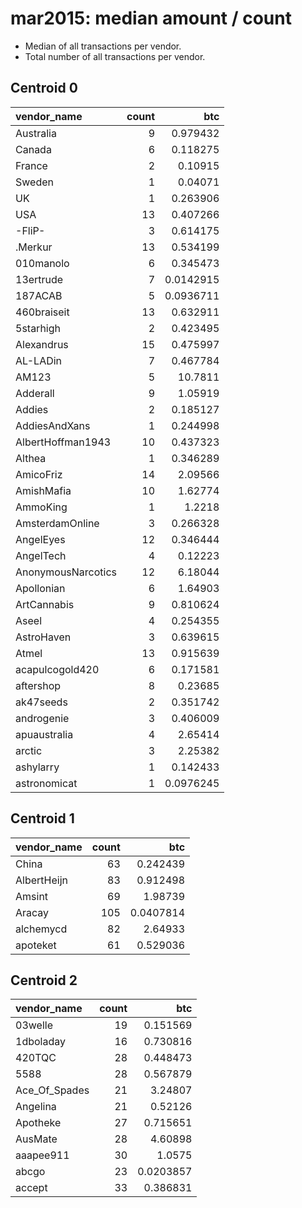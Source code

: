 # mar2015: median amount / count

* Median of all transactions per vendor.
* Total number of all transactions per vendor.

## Centroid 0

| vendor_name        |   count |        btc |
|:-------------------|--------:|-----------:|
| Australia          |       9 |  0.979432  |
| Canada             |       6 |  0.118275  |
| France             |       2 |  0.10915   |
| Sweden             |       1 |  0.04071   |
| UK                 |       1 |  0.263906  |
| USA                |      13 |  0.407266  |
| -FliP-             |       3 |  0.614175  |
| .Merkur            |      13 |  0.534199  |
| 010manolo          |       6 |  0.345473  |
| 13ertrude          |       7 |  0.0142915 |
| 187ACAB            |       5 |  0.0936711 |
| 460braiseit        |      13 |  0.632911  |
| 5starhigh          |       2 |  0.423495  |
| A&#108;exandrus    |      15 |  0.475997  |
| AL-LADin           |       7 |  0.467784  |
| AM123              |       5 | 10.7811    |
| Adderall           |       9 |  1.05919   |
| Addies             |       2 |  0.185127  |
| AddiesAndXans      |       1 |  0.244998  |
| AlbertHoffman1943  |      10 |  0.437323  |
| Althea             |       1 |  0.346289  |
| AmicoFriz          |      14 |  2.09566   |
| AmishMafia         |      10 |  1.62774   |
| AmmoKing           |       1 |  1.2218    |
| AmsterdamOnline    |       3 |  0.266328  |
| AngelEyes          |      12 |  0.346444  |
| AngelTech          |       4 |  0.12223   |
| AnonymousNarcotics |      12 |  6.18044   |
| Apollonian         |       6 |  1.64903   |
| ArtCannabis        |       9 |  0.810624  |
| Aseel              |       4 |  0.254355  |
| AstroHaven         |       3 |  0.639615  |
| Atmel              |      13 |  0.915639  |
| acapulcogold420    |       6 |  0.171581  |
| aftershop          |       8 |  0.23685   |
| ak47seeds          |       2 |  0.351742  |
| androgenie         |       3 |  0.406009  |
| apuaustralia       |       4 |  2.65414   |
| arctic             |       3 |  2.25382   |
| ashylarry          |       1 |  0.142433  |
| astronomicat       |       1 |  0.0976245 |

## Centroid 1

| vendor_name   |   count |       btc |
|:--------------|--------:|----------:|
| China         |      63 | 0.242439  |
| AlbertHeijn   |      83 | 0.912498  |
| Amsint        |      69 | 1.98739   |
| Aracay        |     105 | 0.0407814 |
| alchemycd     |      82 | 2.64933   |
| apoteket      |      61 | 0.529036  |

## Centroid 2

| vendor_name   |   count |       btc |
|:--------------|--------:|----------:|
| 03welle       |      19 | 0.151569  |
| 1dboladay     |      16 | 0.730816  |
| 420TQC        |      28 | 0.448473  |
| 5588          |      28 | 0.567879  |
| Ace_Of_Spades |      21 | 3.24807   |
| Angelina      |      21 | 0.52126   |
| Apotheke      |      27 | 0.715651  |
| AusMate       |      28 | 4.60898   |
| aaapee911     |      30 | 1.0575    |
| abcgo         |      23 | 0.0203857 |
| accept        |      33 | 0.386831  |

